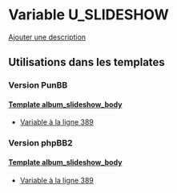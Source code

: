 # Variable U_SLIDESHOW
[Ajouter une description](https://fa-tvars.appspot.com/var/U_SLIDESHOW)

## Utilisations dans les templates

### Version PunBB

#### [Template album_slideshow_body](punbb/album_slideshow_body.md)
* [Variable &agrave; la ligne 389](../punbb/album_slideshow_body.tpl#L389)

### Version phpBB2

#### [Template album_slideshow_body](subsilver/album_slideshow_body.md)
* [Variable &agrave; la ligne 389](../subsilver/album_slideshow_body.tpl#L389)